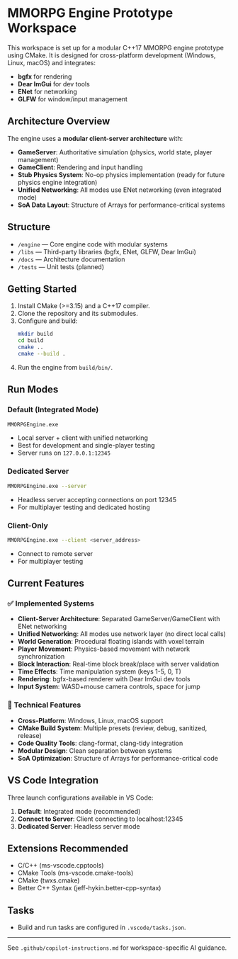 # MMORPG Engine Prototype Workspace

This workspace is set up for a modular C++17 MMORPG engine prototype using CMake. It is designed for cross-platform development (Windows, Linux, macOS) and integrates:
- **bgfx** for rendering
- **Dear ImGui** for dev tools
- **ENet** for networking
- **GLFW** for window/input management

## Architecture Overview

The engine uses a **modular client-server architecture** with:
- **GameServer**: Authoritative simulation (physics, world state, player management)
- **GameClient**: Rendering and input handling
- **Stub Physics System**: No-op physics implementation (ready for future physics engine integration)
- **Unified Networking**: All modes use ENet networking (even integrated mode)
- **SoA Data Layout**: Structure of Arrays for performance-critical systems

## Structure
- `/engine` — Core engine code with modular systems
- `/libs` — Third-party libraries (bgfx, ENet, GLFW, Dear ImGui)
- `/docs` — Architecture documentation
- `/tests` — Unit tests (planned)

## Getting Started
1. Install CMake (>=3.15) and a C++17 compiler.
2. Clone the repository and its submodules.
3. Configure and build:
   ```sh
   mkdir build
   cd build
   cmake ..
   cmake --build .
   ```
4. Run the engine from `build/bin/`.

## Run Modes

### Default (Integrated Mode)
```sh
MMORPGEngine.exe
```
- Local server + client with unified networking
- Best for development and single-player testing
- Server runs on `127.0.0.1:12345`

### Dedicated Server
```sh
MMORPGEngine.exe --server
```
- Headless server accepting connections on port 12345
- For multiplayer testing and dedicated hosting

### Client-Only
```sh
MMORPGEngine.exe --client <server_address>
```
- Connect to remote server
- For multiplayer testing

## Current Features

### ✅ Implemented Systems
- **Client-Server Architecture**: Separated GameServer/GameClient with ENet networking
- **Unified Networking**: All modes use network layer (no direct local calls)
- **World Generation**: Procedural floating islands with voxel terrain
- **Player Movement**: Physics-based movement with network synchronization
- **Block Interaction**: Real-time block break/place with server validation
- **Time Effects**: Time manipulation system (keys 1-5, 0, T)
- **Rendering**: bgfx-based renderer with Dear ImGui dev tools
- **Input System**: WASD+mouse camera controls, space for jump

### 🔧 Technical Features
- **Cross-Platform**: Windows, Linux, macOS support
- **CMake Build System**: Multiple presets (review, debug, sanitized, release)
- **Code Quality Tools**: clang-format, clang-tidy integration
- **Modular Design**: Clean separation between systems
- **SoA Optimization**: Structure of Arrays for performance-critical code

## VS Code Integration
Three launch configurations available in VS Code:
1. **Default**: Integrated mode (recommended)
2. **Connect to Server**: Client connecting to localhost:12345
3. **Dedicated Server**: Headless server mode

## Extensions Recommended
- C/C++ (ms-vscode.cpptools)
- CMake Tools (ms-vscode.cmake-tools)
- CMake (twxs.cmake)
- Better C++ Syntax (jeff-hykin.better-cpp-syntax)

## Tasks
- Build and run tasks are configured in `.vscode/tasks.json`.

---

See `.github/copilot-instructions.md` for workspace-specific AI guidance.
